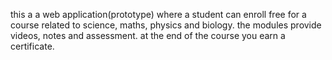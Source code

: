 this a a web application(prototype) where a student can enroll free for a course related to science, maths, physics and biology. the modules provide videos, notes and assessment. at the end of the course you earn a certificate.
